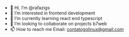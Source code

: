 - 👋 Hi, I’m @rafazigs
- 👀 I’m interested in frontend development
- 🌱 I’m currently learning react end typescript
- 💞️ I’m looking to collaborate on projects b7web
- 📫 How to reach me Email: contatogolinux@gmail.com

<!---
rafazigs/rafazigs is a ✨ special ✨ repository because its `README.md` (this file) appears on your GitHub profile.
You can click the Preview link to take a look at your changes.
--->
